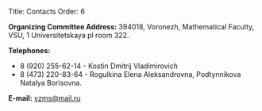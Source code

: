 Title: Contacts
Order: 6

**Organizing Committee Address:** 394018, Voronezh, Mathematical Faculty, VSU, 1 Universitetskaya pl room 322.

**Telephones:**

* 8 (920) 255-62-14 - Kostin Dmitrij Vladimirovich
* 8 (473) 220-83-64 - Rogulkina Elena Aleksandrovna, Podtynnikova Natalya Borisovna.

**E-mail:** [vzms@mail.ru](mailto:vzms@mail.ru)
